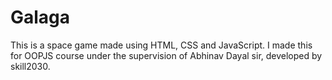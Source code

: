 # Galaga
This is a space game made using HTML, CSS and JavaScript. I made this for OOPJS course under the supervision of Abhinav Dayal sir, developed by skill2030.
